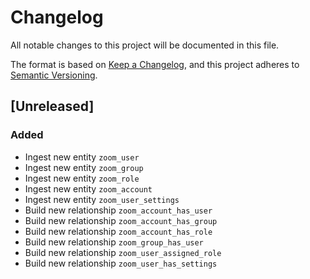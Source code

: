 # Changelog

All notable changes to this project will be documented in this file.

The format is based on [Keep a Changelog](https://keepachangelog.com/en/1.0.0/),
and this project adheres to
[Semantic Versioning](https://semver.org/spec/v2.0.0.html).

## [Unreleased]

### Added

- Ingest new entity `zoom_user`
- Ingest new entity `zoom_group`
- Ingest new entity `zoom_role`
- Ingest new entity `zoom_account`
- Ingest new entity `zoom_user_settings`
- Build new relationship `zoom_account_has_user`
- Build new relationship `zoom_account_has_group`
- Build new relationship `zoom_account_has_role`
- Build new relationship `zoom_group_has_user`
- Build new relationship `zoom_user_assigned_role`
- Build new relationship `zoom_user_has_settings`
